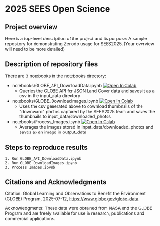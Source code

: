 # 2025 SEES Open Science

## Project overview
Here is a top-level description of the project and its purpose: A sample repository for demonstrating Zenodo usage for SEES2025. (Your overview will need to be more detailed)

## Description of repository files
There are 3 notebooks in the notebooks directory:
* notebooks/GLOBE_API_DownloadData.ipynb [![Open In Colab](https://colab.research.google.com/assets/colab-badge.svg)](https://colab.research.google.com/github/IGES-Geospatial/2025_SEES_OpenScience/blob/main/notebooks/GLOBE_API_DownloadData.ipynb)  
    * Queries the GLOBE API for JSON Land Cover data and saves it as a csv in the input_data directory
* notebooks/GLOBE_DownloadImages.ipynb [![Open In Colab](https://colab.research.google.com/assets/colab-badge.svg)](https://colab.research.google.com/github/IGES-Geospatial/2025_SEES_OpenScience/blob/main/notebooks/GLOBE_DownloadImages.ipynb)  
    * Uses the csv generated above to download thumbnails of the "downward" photos captured by the SEES2025 team and saves the thumbnails to input_data/downloaded_photos
* notebooks/Process_Images.ipynb [![Open In Colab](https://colab.research.google.com/assets/colab-badge.svg)](https://colab.research.google.com/github/IGES-Geospatial/2025_SEES_OpenScience/blob/main/notebooks/Process_Images.ipynb)  
    * Averages the images stored in input_data/downloaded_photos and saves as an image in output_data 

## Steps to reproduce results
    1. Run GLOBE_API_DownloadData.ipynb 
    2. Run GLOBE_DownloadImages.ipynb
    3. Process_Images.ipynb

## Citations and Acknowledgments
Citation:
Global Learning and Observations to Benefit the Environment (GLOBE) Program, 2025-07-12, https://www.globe.gov/globe-data.

Acknowledgments:
These data were obtained from NASA and the GLOBE Program and are freely available for use in research, publications and commercial applications.


